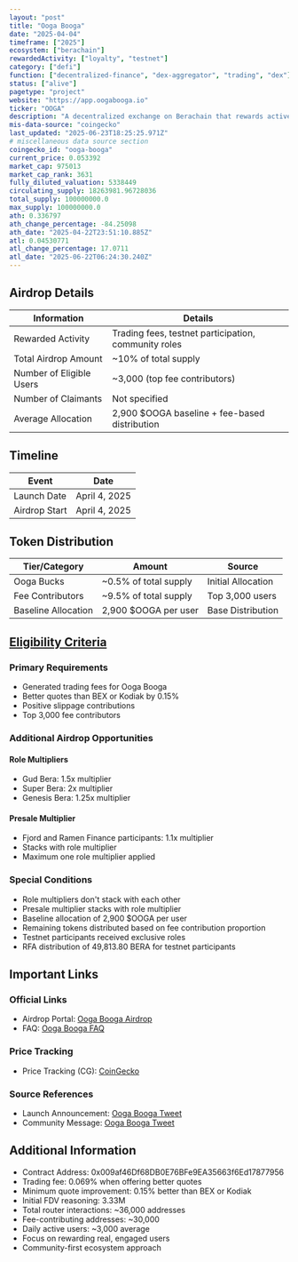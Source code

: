 ```yaml
---
layout: "post"
title: "Ooga Booga"
date: "2025-04-04"
timeframe: ["2025"]
ecosystem: ["berachain"]
rewardedActivity: ["loyalty", "testnet"]
category: ["defi"]
function: ["decentralized-finance", "dex-aggregator", "trading", "dex"]
status: ["alive"]
pagetype: "project"
website: "https://app.oogabooga.io"
ticker: "OOGA"
description: "A decentralized exchange on Berachain that rewards active traders and community members through a fee-based airdrop system, with special recognition for early testnet participants."
mis-data-source: "coingecko"
last_updated: "2025-06-23T18:25:25.971Z"
# miscellaneous data source section
coingecko_id: "ooga-booga"
current_price: 0.053392
market_cap: 975013
market_cap_rank: 3631
fully_diluted_valuation: 5338449
circulating_supply: 18263981.96728036
total_supply: 100000000.0
max_supply: 100000000.0
ath: 0.336797
ath_change_percentage: -84.25098
ath_date: "2025-04-22T23:51:10.885Z"
atl: 0.04530771
atl_change_percentage: 17.0711
atl_date: "2025-06-22T06:24:30.240Z"
---
```


## Airdrop Details

| Information              | Details                                                     |
| ------------------------ | ----------------------------------------------------------- |
| Rewarded Activity        | Trading fees, testnet participation, community roles        |
| Total Airdrop Amount     | ~10% of total supply                                        |
| Number of Eligible Users | ~3,000 (top fee contributors)                               |
| Number of Claimants      | Not specified                                               |
| Average Allocation       | 2,900 $OOGA baseline + fee-based distribution               |

## Timeline

| Event               | Date                                           |
| ------------------- | ---------------------------------------------- |
| Launch Date         | April 4, 2025                                  |
| Airdrop Start       | April 4, 2025                                  |

## Token Distribution

| Tier/Category      | Amount                                   | Source                    |
| ------------------ | ---------------------------------------- | ------------------------- |
| Ooga Bucks         | ~0.5% of total supply                    | Initial Allocation       |
| Fee Contributors   | ~9.5% of total supply                    | Top 3,000 users          |
| Baseline Allocation| 2,900 $OOGA per user                     | Base Distribution        |

## [Eligibility Criteria](https://app.oogabooga.io/airdrop)

### Primary Requirements

- Generated trading fees for Ooga Booga
- Better quotes than BEX or Kodiak by 0.15%
- Positive slippage contributions
- Top 3,000 fee contributors

### Additional Airdrop Opportunities

#### Role Multipliers
- Gud Bera: 1.5x multiplier
- Super Bera: 2x multiplier
- Genesis Bera: 1.25x multiplier

#### Presale Multiplier
- Fjord and Ramen Finance participants: 1.1x multiplier
- Stacks with role multiplier
- Maximum one role multiplier applied

### Special Conditions

- Role multipliers don't stack with each other
- Presale multiplier stacks with role multiplier
- Baseline allocation of 2,900 $OOGA per user
- Remaining tokens distributed based on fee contribution proportion
- Testnet participants received exclusive roles
- RFA distribution of 49,813.80 BERA for testnet participants

## Important Links

### Official Links

- Airdrop Portal: [Ooga Booga Airdrop](https://app.oogabooga.io/airdrop)
- FAQ: [Ooga Booga FAQ](https://0xoogabooga.notion.site/faq)

### Price Tracking

- Price Tracking (CG): [CoinGecko](https://www.coingecko.com/en/coins/ooga-booga)

### Source References

- Launch Announcement: [Ooga Booga Tweet](https://x.com/0xoogabooga/status/1907947831895486568)
- Community Message: [Ooga Booga Tweet](https://x.com/0xoogabooga/status/1907922854991045061)

## Additional Information

- Contract Address: 0x009af46Df68DB0E76BFe9EA35663f6Ed17877956
- Trading fee: 0.069% when offering better quotes
- Minimum quote improvement: 0.15% better than BEX or Kodiak
- Initial FDV reasoning: 3.33M
- Total router interactions: ~36,000 addresses
- Fee-contributing addresses: ~30,000
- Daily active users: ~3,000 average
- Focus on rewarding real, engaged users
- Community-first ecosystem approach